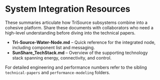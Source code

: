 # System Integration Resources

These summaries articulate how TriSource subsystems combine into a cohesive platform. Share these documents with collaborators who need a high-level understanding before diving into the technical papers.

- **Tri-Source-Water-Node.md** – Quick reference for the integrated node, including component list and messaging.
- **SunShare_TechStack.md** – Overview of the supporting technology stack spanning energy, connectivity, and control.

For detailed engineering and performance numbers refer to the sibling `technical-papers` and `performance-modeling` folders.
